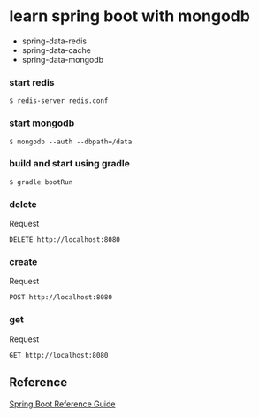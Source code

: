 # learn spring boot with mongodb
- spring-data-redis
- spring-data-cache
- spring-data-mongodb

### start redis
```shell
$ redis-server redis.conf
```

### start mongodb
```shell
$ mongodb --auth --dbpath=/data
```

### build and start using gradle
```shell
$ gradle bootRun
```

### delete
Request
```shell
DELETE http://localhost:8080
```

### create
Request
```shell
POST http://localhost:8080
```

### get
Request
```shell
GET http://localhost:8080
```

## Reference
[Spring Boot Reference Guide](http://docs.spring.io/autorepo/docs/spring-boot/current/reference/htmlsingle/)